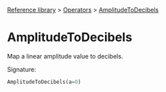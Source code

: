 [Reference library](../index.md) > [Operators](index.md) > [AmplitudeToDecibels](amplitudetodecibels.md)

# AmplitudeToDecibels

Map a linear amplitude value to decibels.

Signature:
```python
AmplitudeToDecibels(a=0)
```
